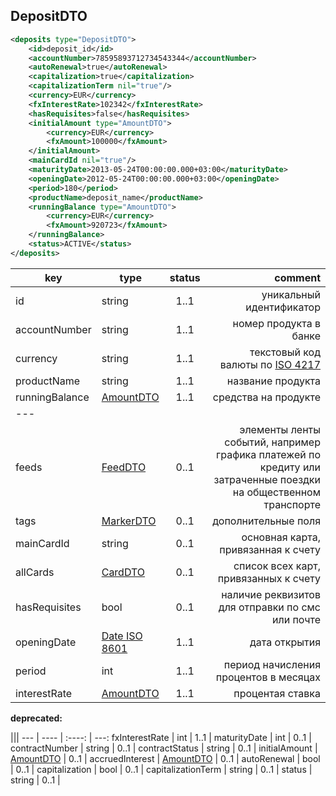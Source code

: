 ## DepositDTO

```xml
<deposits type="DepositDTO">
    <id>deposit_id</id>
    <accountNumber>78595893712734543344</accountNumber>
    <autoRenewal>true</autoRenewal>
    <capitalization>true</capitalization>
    <capitalizationTerm nil="true"/>
    <currency>EUR</currency>
    <fxInterestRate>102342</fxInterestRate>
    <hasRequisites>false</hasRequisites>
    <initialAmount type="AmountDTO">
        <currency>EUR</currency>
        <fxAmount>100000</fxAmount>
    </initialAmount>
    <mainCardId nil="true"/>
    <maturityDate>2013-05-24T00:00:00.000+03:00</maturityDate>
    <openingDate>2012-05-24T00:00:00.000+03:00</openingDate>
    <period>180</period>
    <productName>deposit_name</productName>
    <runningBalance type="AmountDTO">
        <currency>EUR</currency>
        <fxAmount>920723</fxAmount>
    </runningBalance>
    <status>ACTIVE</status>
</deposits>
```

key | type | status | comment
--- | ---- | :----: | ---:
id | string | 1..1 | уникальный идентификатор
accountNumber | string | 1..1 | номер продукта в банке
currency | string | 1..1 | текстовый код валюты по [ISO 4217](https://ru.wikipedia.org/wiki/ISO_4217)
productName | string | 1..1 | название продукта
runningBalance | [AmountDTO](#amountdto) | 1..1 | средства на продукте
--- |||
feeds | [FeedDTO](#feeddto) | 0..1 | элементы ленты событий, например графика платежей по кредиту или затраченные поездки на общественном транспорте
tags | [MarkerDTO](#markerdto) | 0..1 | дополнительные поля
mainCardId | string | 0..1 | основная карта, привязанная к счету
allCards | [CardDTO](#carddto) | 0..1 | список всех карт, привязанных к счету
hasRequisites | bool | 0..1 | наличие реквизитов для отправки по смс или почте
openingDate | [Date ISO 8601](https://ru.wikipedia.org/wiki/ISO_8601) | 1..1 | дата открытия
period | int | 1..1 | период начисления процентов в месяцах
interestRate | [AmountDTO](#amountdto) | 1..1 | процентая ставка

**deprecated:**

 |||
--- | ---- | :----: | ---:
fxInterestRate | int | 1..1 | 
maturityDate | int | 0..1 | 
contractNumber | string | 0..1 | 
contractStatus | string | 0..1 | 
initialAmount | [AmountDTO](#amountdto) | 0..1 | 
accruedInterest | [AmountDTO](#amountdto) | 0..1 | 
autoRenewal | bool | 0..1 | 
capitalization | bool | 0..1 | 
capitalizationTerm | string | 0..1 | 
status | string | 0..1 | 
